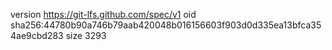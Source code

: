 version https://git-lfs.github.com/spec/v1
oid sha256:44780b90a746b79aab420048b016156603f903d0d335ea13bfca354ae9cbd283
size 3293
